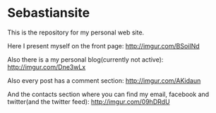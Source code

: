# Sebastiansite
This is the repository for my personal web site.

Here I present myself on the front page: http://imgur.com/BSoiINd

Also there is a my personal blog(currently not active): http://imgur.com/Dne3wLx

Also every post has a comment section: http://imgur.com/AKidaun

And the contacts section where you can find my email, facebook and twitter(and the twitter feed): http://imgur.com/09hDRdU
